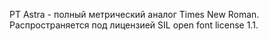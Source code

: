 PT Astra - полный метрический аналог Times New Roman. Распространяется под лицензией SIL open font license 1.1.
